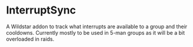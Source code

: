 InterruptSync
=============

A Wildstar addon to track what interrupts are available to a group and their cooldowns. Currently mostly to be used in 5-man groups as it will be a bit overloaded in raids.
